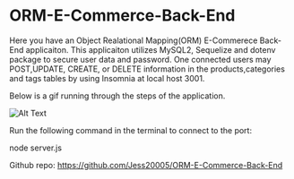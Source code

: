 # ORM-E-Commerce-Back-End

Here you have an Object Realational Mapping(ORM) E-Commerece Back-End applicaiton. This applicaiton utilizes MySQL2, Sequelize and dotenv package to secure user data and password. One connected users may POST,UPDATE, CREATE, or DELETE information in the products,categories and tags tables by using Insomnia at local host 3001.

Below is a gif running through the steps of the application.

![Alt Text](https://media.giphy.com/media/IKzcCuxJZ7bFJVdmUj/giphy.gif)

Run the following command in the terminal to connect to the port:

node server.js

Github repo: https://github.com/Jess20005/ORM-E-Commerce-Back-End
